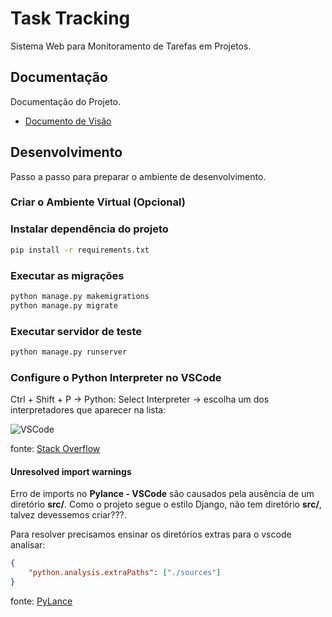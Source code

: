 # Task Tracking

Sistema Web para Monitoramento de Tarefas em Projetos.

## Documentação

Documentação do Projeto.

* [Documento de Visão](docs/doc-visao.md)

## Desenvolvimento

Passo a passo para preparar o ambiente de desenvolvimento.

### Criar o Ambiente Virtual (Opcional)

### Instalar dependência do projeto

```bash
pip install -r requirements.txt
```

### Executar as migrações

```bash
python manage.py makemigrations
python manage.py migrate
```

### Executar servidor de teste

```bash
python manage.py runserver
```

### Configure o Python Interpreter no VSCode

Ctrl + Shift + P → Python: Select Interpreter
    → escolha um dos interpretadores que aparecer na lista:

![VSCode](https://i.stack.imgur.com/XQEku.gif)

fonte: [Stack Overflow](https://stackoverflow.com/questions/53939751/pylint-unresolved-import-error-in-visual-studio-code)

#### Unresolved import warnings

Erro de imports no **Pylance - VSCode** são causados pela ausência de um diretório **src/**. Como o projeto segue o estilo Django, não tem diretório **src/**, talvez devessemos criar???.

Para resolver precisamos ensinar os diretórios extras para o vscode analisar:

```json
{
    "python.analysis.extraPaths": ["./sources"]
}
```

fonte: [PyLance](https://github.com/microsoft/pylance-release/blob/master/TROUBLESHOOTING.md#unresolved-import-warnings)
